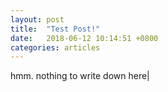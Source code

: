 ```yaml
---
layout: post
title:  "Test Post!"
date:   2018-06-12 10:14:51 +0800
categories: articles
---
```

hmm. nothing to write down here|
